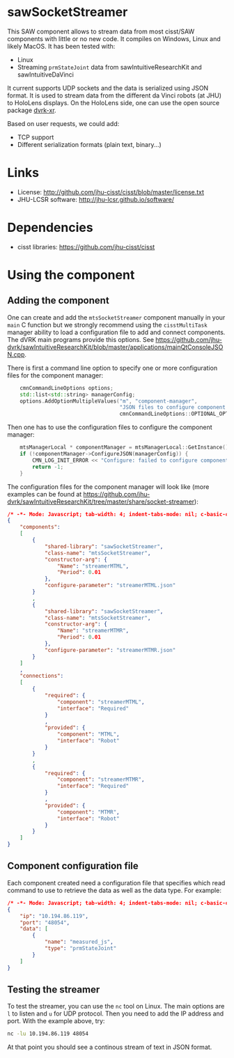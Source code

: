 # sawSocketStreamer

This SAW component allows to stream data from most cisst/SAW components with little or no new code.  It compiles on Windows, Linux and likely MacOS.  It has been tested with:
  * Linux
  * Streaming `prmStateJoint` data from sawIntuitiveResearchKit and sawIntuitiveDaVinci

It current supports UDP sockets and the data is serialized using JSON
format.  It is used to stream data from the different da Vinci robots
(at JHU) to HoloLens displays.  On the HoloLens side, one can use the
open source package [dvrk-xr](https://github.com/jhu-dvrk/dvrk-xr).

Based on user requests, we could add:
  * TCP support
  * Different serialization formats (plain text, binary...)

# Links
 * License: http://github.com/jhu-cisst/cisst/blob/master/license.txt
 * JHU-LCSR software: http://jhu-lcsr.github.io/software/

# Dependencies
 * cisst libraries: https://github.com/jhu-cisst/cisst

# Using the component

## Adding the component

One can create and add the `mtsSocketStreamer` component manually in
your `main` C function but we strongly recommend using the
`cisstMultiTask` manager ability to load a configuration file to add
and connect components.  The dVRK main programs provide this options.  See https://github.com/jhu-dvrk/sawIntuitiveResearchKit/blob/master/applications/mainQtConsoleJSON.cpp.

There is first a command line option to specify one or more configuration files for the component manager:
```cpp
    cmnCommandLineOptions options;
    std::list<std::string> managerConfig;
    options.AddOptionMultipleValues("m", "component-manager",
                                    "JSON files to configure component manager",
                                    cmnCommandLineOptions::OPTIONAL_OPTION, &managerConfig);
```

Then one has to use the configuration files to configure the component manager:
```cpp
    mtsManagerLocal * componentManager = mtsManagerLocal::GetInstance();
    if (!componentManager->ConfigureJSON(managerConfig)) {
        CMN_LOG_INIT_ERROR << "Configure: failed to configure component manager, check cisstLog for error messages" << std::endl;
        return -1;
    }
```

The configuration files for the component manager will look like (more examples can be found at https://github.com/jhu-dvrk/sawIntuitiveResearchKit/tree/master/share/socket-streamer):
```json
/* -*- Mode: Javascript; tab-width: 4; indent-tabs-mode: nil; c-basic-offset: 4 -*- */
{
    "components":
    [
        {
            "shared-library": "sawSocketStreamer",
            "class-name": "mtsSocketStreamer",
            "constructor-arg": {
                "Name": "streamerMTML",
                "Period": 0.01
            },
            "configure-parameter": "streamerMTML.json"
        }
        ,
        {
            "shared-library": "sawSocketStreamer",
            "class-name": "mtsSocketStreamer",
            "constructor-arg": {
                "Name": "streamerMTMR",
                "Period": 0.01
            },
            "configure-parameter": "streamerMTMR.json"
        }
    ]
    ,
    "connections":
    [
        {
            "required": {
                "component": "streamerMTML",
                "interface": "Required"
            }
            ,
            "provided": {
                "component": "MTML",
                "interface": "Robot"
            }
        }
        ,
        {
            "required": {
                "component": "streamerMTMR",
                "interface": "Required"
            }
            ,
            "provided": {
                "component": "MTMR",
                "interface": "Robot"
            }
        }
    ]
}

```

## Component configuration file

Each component created need a configuration file that specifies which read command to use to retrieve the data as well as the data type.  For example:
```json
/* -*- Mode: Javascript; tab-width: 4; indent-tabs-mode: nil; c-basic-offset: 4 -*- */
{
    "ip": "10.194.86.119",
    "port": "48054",
    "data": [
        {
            "name": "measured_js",
            "type": "prmStateJoint"
        }
    ]
}
```

## Testing the streamer

To test the streamer, you can use the `nc` tool on Linux.   The main options are `l` to listen and `u` for UDP protocol.  Then you need to add the IP address and port.   With the example above, try:
```sh
nc -lu 10.194.86.119 48054
```
At that point you should see a continous stream of text in JSON format.
